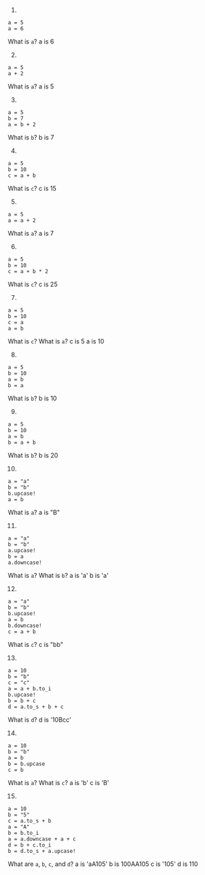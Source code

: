 1.
```
a = 5
a = 6
```
What is `a`?
a is 6

2.
```
a = 5
a + 2
```
What is `a`?
a is 5

3.
```
a = 5
b = 7
a = b + 2
```
What is `b`?
b is 7

4.
```
a = 5
b = 10
c = a + b
```
What is `c`?
c is 15

5.
```
a = 5
a = a + 2
```
What is `a`?
a is 7

6.
```
a = 5
b = 10
c = a + b * 2
```
What is `c`?
c is 25

7.
```
a = 5
b = 10
c = a
a = b
```
What is `c`?
What is `a`?
c is 5
a is 10

8.
```
a = 5
b = 10
a = b
b = a
```
What is `b`?
b is 10

9.
```
a = 5
b = 10
a = b
b = a + b
```
What is `b`?
b is 20

10.
```
a = "a"
b = "b"
b.upcase!
a = b
```
What is `a`?
a is "B"

11.
```
a = "a"
b = "b"
a.upcase!
b = a
a.downcase!
```
What is `a`? What is `b`?
a is 'a'
b is 'a'

12.
```
a = "a"
b = "b"
b.upcase!
a = b
b.downcase!
c = a + b
```
What is `c`?
c is "bb"

13.
```
a = 10
b = "b"
c = "c"
a = a + b.to_i
b.upcase!
b = b + c
d = a.to_s + b + c
```
What is `d`?
d is '10Bcc'

14.
```
a = 10
b = "b"
a = b
b = b.upcase
c = b
```
What is `a`? What is `c`?
a is 'b'
c is 'B'

15.
```
a = 10
b = "5"
c = a.to_s + b
a = "A"
b = b.to_i
a = a.downcase + a + c
d = b + c.to_i
b = d.to_s + a.upcase!
```
What are `a`, `b`, `c`, and `d`?
a is 'aA105'
b is 100AA105
c is '105'
d is 110
